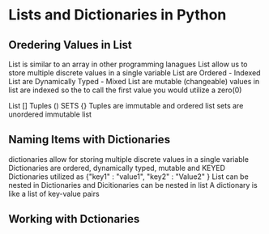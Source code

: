# Lists and Dictionaries in Python

## Oredering Values in List
List is similar to an array in other programming lanagues
List allow us to store multiple discrete values in a single variable
List are Ordered - Indexed
List are Dynamically Typed - Mixed
List are mutable (changeable)
values in list are indexed so the to call the first value you would utilize a zero(0)

List []
Tuples ()
SETS {}
Tuples are immutable and ordered list 
sets are unordered immutable list

## Naming Items with Dictionaries

dictionaries allow for storing multiple discrete values in a single variable
Dictionaries are ordered, dynamically typed, mutable and KEYED
Dictionaries utilized as {"key1" : "value1", "key2" : "Value2" }
List can be nested in Dictionaries and
Dicitionaries can be nested in list
A dictionary is like a list of key-value pairs

## Working with Dctionaries

